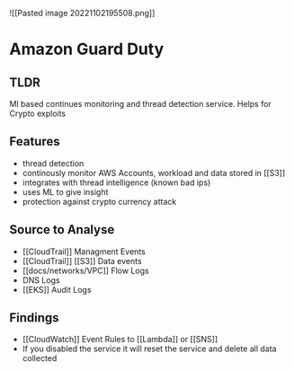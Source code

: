 ![[Pasted image 20221102195508.png]]
# Amazon Guard Duty

## TLDR
Ml based continues monitoring and thread detection service. Helps for Crypto exploits

## Features
- thread detection 
- continously monitor AWS Accounts, workload and data stored in [[S3]]
- integrates with thread intelligence (known bad ips)
- uses ML to give insight
- protection against crypto currency attack

## Source to Analyse
- [[CloudTrail]] Managment Events
- [[CloudTrail]] [[S3]] Data events
- [[docs/networks/VPC]] Flow Logs
- DNS Logs
- [[EKS]] Audit Logs

## Findings
- [[CloudWatch]] Event Rules to [[Lambda]] or [[SNS]]
- If you disabled the service it will reset the service and delete all data collected